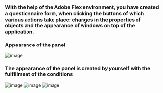 ### With the help of the Adobe Flex environment, you have created a questionnaire form, when clicking the buttons of which various actions take place: changes in the properties of objects and the appearance of windows on top of the application.

### Appearance of the panel
![image](https://github.com/user-attachments/assets/e558683c-522f-4e5b-abcd-7880498de8c4)

### The appearance of the panel is created by yourself with the fulfillment of the conditions
![image](https://github.com/user-attachments/assets/aa81a43c-3832-4952-8f0a-448e648b5be3) 
![image](https://github.com/user-attachments/assets/06d5b4e4-abd4-4715-9d44-f9eae9c5c234) 
![image](https://github.com/user-attachments/assets/bd899ea5-e1ff-42d8-9209-a4ed44c4791a)
